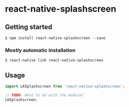 # react-native-splashscreen

## Getting started

`$ npm install react-native-splashscreen --save`

### Mostly automatic installation

`$ react-native link react-native-splashscreen`

## Usage
```javascript
import LKSplashscreen from 'react-native-splashscreen';

// TODO: What to do with the module?
LKSplashscreen;
```
